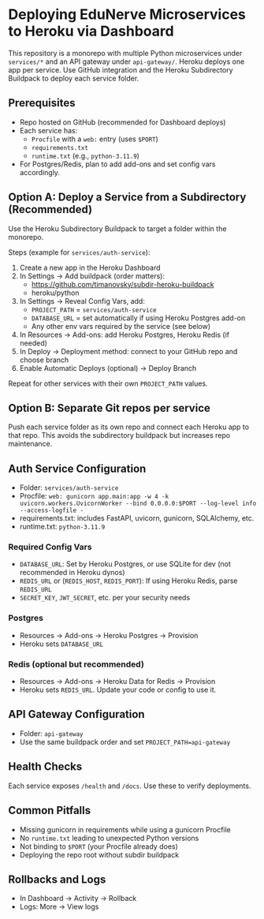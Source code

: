 # Deploying EduNerve Microservices to Heroku via Dashboard

This repository is a monorepo with multiple Python microservices under `services/*` and an API gateway under `api-gateway/`. Heroku deploys one app per service. Use GitHub integration and the Heroku Subdirectory Buildpack to deploy each service folder.

## Prerequisites
- Repo hosted on GitHub (recommended for Dashboard deploys)
- Each service has:
  - `Procfile` with a `web:` entry (uses `$PORT`)
  - `requirements.txt`
  - `runtime.txt` (e.g., `python-3.11.9`)
- For Postgres/Redis, plan to add add-ons and set config vars accordingly.

## Option A: Deploy a Service from a Subdirectory (Recommended)
Use the Heroku Subdirectory Buildpack to target a folder within the monorepo.

Steps (example for `services/auth-service`):
1. Create a new app in the Heroku Dashboard
2. In Settings → Add buildpack (order matters):
   - https://github.com/timanovsky/subdir-heroku-buildpack
   - heroku/python
3. In Settings → Reveal Config Vars, add:
   - `PROJECT_PATH` = `services/auth-service`
   - `DATABASE_URL` = set automatically if using Heroku Postgres add-on
   - Any other env vars required by the service (see below)
4. In Resources → Add-ons: add Heroku Postgres, Heroku Redis (if needed)
5. In Deploy → Deployment method: connect to your GitHub repo and choose branch
6. Enable Automatic Deploys (optional) → Deploy Branch

Repeat for other services with their own `PROJECT_PATH` values.

## Option B: Separate Git repos per service
Push each service folder as its own repo and connect each Heroku app to that repo. This avoids the subdirectory buildpack but increases repo maintenance.

## Auth Service Configuration
- Folder: `services/auth-service`
- Procfile: `web: gunicorn app.main:app -w 4 -k uvicorn.workers.UvicornWorker --bind 0.0.0.0:$PORT --log-level info --access-logfile -`
- requirements.txt: includes FastAPI, uvicorn, gunicorn, SQLAlchemy, etc.
- runtime.txt: `python-3.11.9`

### Required Config Vars
- `DATABASE_URL`: Set by Heroku Postgres, or use SQLite for dev (not recommended in Heroku dynos)
- `REDIS_URL` or (`REDIS_HOST`, `REDIS_PORT`): If using Heroku Redis, parse `REDIS_URL`
- `SECRET_KEY`, `JWT_SECRET`, etc. per your security needs

### Postgres
- Resources → Add-ons → Heroku Postgres → Provision
- Heroku sets `DATABASE_URL`

### Redis (optional but recommended)
- Resources → Add-ons → Heroku Data for Redis → Provision
- Heroku sets `REDIS_URL`. Update your code or config to use it.

## API Gateway Configuration
- Folder: `api-gateway`
- Use the same buildpack order and set `PROJECT_PATH=api-gateway`

## Health Checks
Each service exposes `/health` and `/docs`. Use these to verify deployments.

## Common Pitfalls
- Missing gunicorn in requirements while using a gunicorn Procfile
- No `runtime.txt` leading to unexpected Python versions
- Not binding to `$PORT` (your Procfile already does)
- Deploying the repo root without subdir buildpack

## Rollbacks and Logs
- In Dashboard → Activity → Rollback
- Logs: More → View logs

